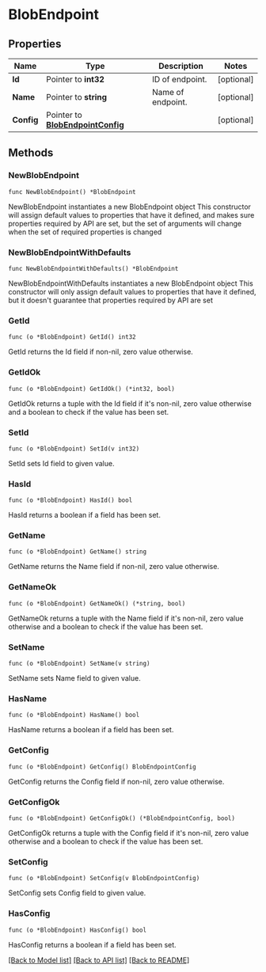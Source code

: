 # BlobEndpoint

## Properties

Name | Type | Description | Notes
------------ | ------------- | ------------- | -------------
**Id** | Pointer to **int32** | ID of endpoint. | [optional] 
**Name** | Pointer to **string** | Name of endpoint. | [optional] 
**Config** | Pointer to [**BlobEndpointConfig**](BlobEndpointConfig.md) |  | [optional] 

## Methods

### NewBlobEndpoint

`func NewBlobEndpoint() *BlobEndpoint`

NewBlobEndpoint instantiates a new BlobEndpoint object
This constructor will assign default values to properties that have it defined,
and makes sure properties required by API are set, but the set of arguments
will change when the set of required properties is changed

### NewBlobEndpointWithDefaults

`func NewBlobEndpointWithDefaults() *BlobEndpoint`

NewBlobEndpointWithDefaults instantiates a new BlobEndpoint object
This constructor will only assign default values to properties that have it defined,
but it doesn't guarantee that properties required by API are set

### GetId

`func (o *BlobEndpoint) GetId() int32`

GetId returns the Id field if non-nil, zero value otherwise.

### GetIdOk

`func (o *BlobEndpoint) GetIdOk() (*int32, bool)`

GetIdOk returns a tuple with the Id field if it's non-nil, zero value otherwise
and a boolean to check if the value has been set.

### SetId

`func (o *BlobEndpoint) SetId(v int32)`

SetId sets Id field to given value.

### HasId

`func (o *BlobEndpoint) HasId() bool`

HasId returns a boolean if a field has been set.

### GetName

`func (o *BlobEndpoint) GetName() string`

GetName returns the Name field if non-nil, zero value otherwise.

### GetNameOk

`func (o *BlobEndpoint) GetNameOk() (*string, bool)`

GetNameOk returns a tuple with the Name field if it's non-nil, zero value otherwise
and a boolean to check if the value has been set.

### SetName

`func (o *BlobEndpoint) SetName(v string)`

SetName sets Name field to given value.

### HasName

`func (o *BlobEndpoint) HasName() bool`

HasName returns a boolean if a field has been set.

### GetConfig

`func (o *BlobEndpoint) GetConfig() BlobEndpointConfig`

GetConfig returns the Config field if non-nil, zero value otherwise.

### GetConfigOk

`func (o *BlobEndpoint) GetConfigOk() (*BlobEndpointConfig, bool)`

GetConfigOk returns a tuple with the Config field if it's non-nil, zero value otherwise
and a boolean to check if the value has been set.

### SetConfig

`func (o *BlobEndpoint) SetConfig(v BlobEndpointConfig)`

SetConfig sets Config field to given value.

### HasConfig

`func (o *BlobEndpoint) HasConfig() bool`

HasConfig returns a boolean if a field has been set.


[[Back to Model list]](../README.md#documentation-for-models) [[Back to API list]](../README.md#documentation-for-api-endpoints) [[Back to README]](../README.md)


